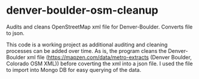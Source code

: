 # denver-boulder-osm-cleanup
Audits and cleans OpenStreetMap xml file for Denver-Boulder. Converts file to json. 

This code is a working project as additional auditing and cleaning processes can be added over time. 
As is, the program cleans the Denver-Boulder xml file (https://mapzen.com/data/metro-extracts (Denver Boulder, Colorado OSM XML))
before coverting the xml into a json file. I used the file to import into Mongo DB for easy querying of the data.
